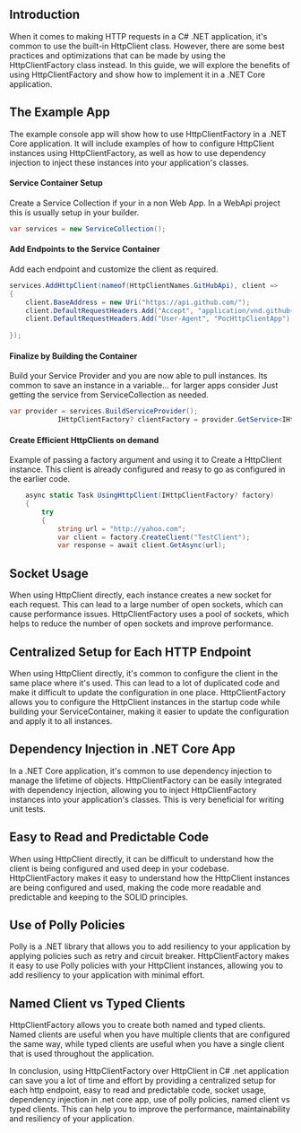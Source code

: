 ## Introduction
When it comes to making HTTP requests in a C# .NET application, it's common to use the built-in HttpClient class. However, there are some best practices and optimizations that can be made by using the HttpClientFactory class instead. In this guide, we will explore the benefits of using HttpClientFactory and show how to implement it in a .NET Core application.

## The Example App
The example console app will show how to use HttpClientFactory in a .NET Core application. It will include examples of how to configure HttpClient instances using HttpClientFactory, as well as how to use dependency injection to inject these instances into your application's classes.

#### Service Container Setup

Create a Service Collection if your in a non Web App. In a WebApi project this is usually setup in your builder.
```C#
var services = new ServiceCollection();
```
#### Add Endpoints to the Service Container
Add each endpoint and customize the client as required.
```C#
services.AddHttpClient(nameof(HttpClientNames.GitHubApi), client =>
{
    client.BaseAddress = new Uri("https://api.github.com/");
    client.DefaultRequestHeaders.Add("Accept", "application/vnd.github+json");
    client.DefaultRequestHeaders.Add("User-Agent", "PocHttpClientApp");
        
});
```
#### Finalize by Building the Container
Build your Service Provider and you are now able to pull instances. Its common to save an instance in a variable... for larger apps consider 
Just getting the service from ServiceCollection as needed.
```C#
var provider = services.BuildServiceProvider();
			IHttpClientFactory? clientFactory = provider.GetService<IHttpClientFactory>();
```

#### Create Efficient HttpClients on demand
Example of passing a factory argument and using it to Create a HttpClient instance. This client is already configured and reasy to go as configured in the earlier code.
```c#
	async static Task UsingHttpClient(IHttpClientFactory? factory)
    {
        try
        {
            string url = "http://yahoo.com";
            var client = factory.CreateClient("TestClient");
            var response = await client.GetAsync(url); 
```

## Socket Usage
When using HttpClient directly, each instance creates a new socket for each request. This can lead to a large number of open sockets, which can cause performance issues. HttpClientFactory uses a pool of sockets, which helps to reduce the number of open sockets and improve performance.

## Centralized Setup for Each HTTP Endpoint

When using HttpClient directly, it's common to configure the client in the same place where it's used. This can lead to a lot of duplicated code and make it difficult to update the configuration in one place. HttpClientFactory allows you to configure the HttpClient instances in the startup code while building your ServiceContainer, making it easier to update the configuration and apply it to all instances.

## Dependency Injection in .NET Core App
In a .NET Core application, it's common to use dependency injection to manage the lifetime of objects. HttpClientFactory can be easily integrated with dependency injection, allowing you to inject HttpClientFactory instances into your application's classes. This is very beneficial for writing unit tests.

## Easy to Read and Predictable Code
When using HttpClient directly, it can be difficult to understand how the client is being configured and used deep in your codebase. HttpClientFactory makes it easy to understand how the HttpClient instances are being configured and used, making the code more readable and predictable and keeping to the SOLID principles.

## Use of Polly Policies
Polly is a .NET library that allows you to add resiliency to your application by applying policies such as retry and circuit breaker. HttpClientFactory makes it easy to use Polly policies with your HttpClient instances, allowing you to add resiliency to your application with minimal effort.

## Named Client vs Typed Clients

HttpClientFactory allows you to create both named and typed clients. Named clients are useful when you have multiple clients that are configured the same way, while typed clients are useful when you have a single client that is used throughout the application.

In conclusion, using HttpClientFactory over HttpClient in C# .net application can save you a lot of time and effort by providing a centralized setup for each http endpoint, easy to read and predictable code, socket usage, dependency injection in .net core app, use of polly policies, named client vs typed clients. This can help you to improve the performance, maintainability and resiliency of your application.





